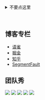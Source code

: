 <details>
  <summary>不要点这里</summary>
  <p>😂 既然点了，说明有缘，要不来封简历？前端方向，杭州 & 北京，<a href="mailto:caijun.hcj@alibaba-inc.com">邮箱</a></p>
</details>
<br><br>

## 博客专栏

 - [语雀](https://www.yuque.com/es2049/blog)
 - [掘金](https://juejin.im/user/5b2a365251882574a54da0bb/posts)
 - [知乎](https://zhuanlan.zhihu.com/es2049)
 - [SegmentFault](https://segmentfault.com/blog/es2049)

## 团队秀

![](https://img.alicdn.com/tfs/TB1jctLqZUrBKNjSZPxXXX00pXa-3840-2160.jpg)
![](https://img.alicdn.com/tfs/TB15HdGqWQoBKNjSZJnXXaw9VXa-3840-2160.jpg)
![](https://img.alicdn.com/tfs/TB1QIxXqZIrBKNjSZK9XXagoVXa-3840-2160.jpg)
![](https://img.alicdn.com/tfs/TB1BpwcqYorBKNjSZFjXXc_SpXa-3840-2160.jpg)
![](https://img.alicdn.com/tfs/TB1_6APq77mBKNjSZFyXXbydFXa-4032-3024.jpg)
